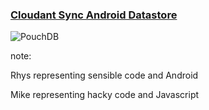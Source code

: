 ### [Cloudant Sync Android Datastore](https://github.com/cloudant/sync-android)
![PouchDB](images/pouchdb.png)

note:

Rhys representing sensible code and Android

Mike representing hacky code and Javascript

